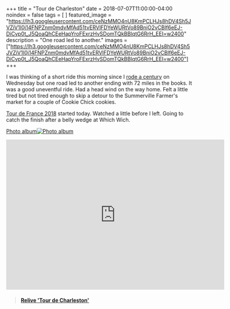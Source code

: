 +++
title =  "Tour de Charleston"
date = 2018-07-07T11:00:00-04:00
noindex = false
tags = [ ]
featured_image = "https://lh3.googleusercontent.com/ceNzMMO4nU8KmPCLHJs8hDV4Sh5JVZiV1I0j14FNPZnm0mdvMfAd51tvERVlFDYeWURtVo89BniO2vCBlf6eEJ-DiCvp0t_J5QoaQhCEeHapYroFExrzHvSDomTQkBBlqtG6RrH_EEI=w2400"
description = "One road led to another."
images = ["https://lh3.googleusercontent.com/ceNzMMO4nU8KmPCLHJs8hDV4Sh5JVZiV1I0j14FNPZnm0mdvMfAd51tvERVlFDYeWURtVo89BniO2vCBlf6eEJ-DiCvp0t_J5QoaQhCEeHapYroFExrzHvSDomTQkBBlqtG6RrH_EEI=w2400"]
+++

I was thinking of a short ride this morning since I [rode a century](/posts/20180704/) on Wednesday but one road led to another ending with 72 miles in the books. It was a good uneventful ride. Had a head wind on the way home. Felt a little tired but not tired enough to skip a detour to the Summerville Farmer's market for a couple of Cookie Chick cookies.

[Tour de France 2018](https://www.letour.fr) started today. Watched a little before I left. Going to catch the finish after a belly wedge at Which Wich.

[Photo album![Photo album](https://lh3.googleusercontent.com/Dl9JaHe-8b_Ddy-2hfWudyhwCs-xZ7A_KOZoFwDs4I0eYbX2OvDSgM6lpnHAbqfnSRvXsbK4CdWjjt03eekrGkbbFROqiR3iRuT3iRQOSGiP94RzVUTsdf4siDXLrFQAJ3k8t6cwkYY=w2400)](https://photos.app.goo.gl/pE67FULpmymX6ynB8)

<iframe height='405' width='590' frameborder='0' allowtransparency='true' scrolling='no' src='https://www.strava.com/activities/1686833016/embed/6fca229600944dacdccc64d0fbbcd065e3bec8d8'></iframe>

<blockquote class="embedly-card" data-card-controls="0" data-card-key="f1631a41cb254ca5b035dc5747a5bd75"><h4><a href="https://www.relive.cc/view/1686833016?r=embed-site">Relive 'Tour de Charleston'</a></h4></blockquote>
        <script async src="//cdn.embedly.com/widgets/platform.js" charset="UTF-8"></script>
